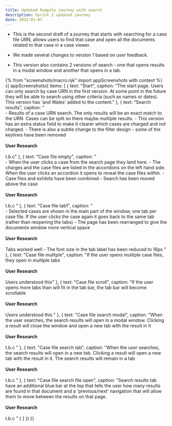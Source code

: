 ```yaml
---
title: Updated Rumpole journey with search
description: Sprint 2 updated journey
date: 2022-01-07
---
```


* This is the second draft of a journey that starts with searching for a case file URN, allows users to find that case and open all the documents related to that case in a case viewer.

* We made several changes to version 1 based on user feedback. 
* This version also contains 2 versions of search - one that opens results in a modal window and another that opens in a tab.

<!-- ## User needs

<b>As a prosecuter </b>
I need to find a case<br />

<b>As a prosecuter </b>
I need to do the thing<br /> -->



{% from "screenshots/macro.njk" import appScreenshots with context %}
{{ appScreenshots({
  items: [
    {
      text: "Start",
       caption: "The start page. Users can only search by case URN in the first version. At some point in the future they will be able to search using other criteria (such as names or dates). This version has 'and Wales' added to the content."
    }, 
    {
      text: "Search results",
       caption: "<br/>- Results of a case URN search. The only results will be an exact match to the URN. Cases can be split so there maybe multiple results.
       - This version has an extra status field to make it clearer which cases are charged and not charged.
       - There is also a subtle change to the filter design - some of the keylines have been removed <br /><br /> <b>User Research</b><br /><br />t.b.c"
    }, 
    {
      text: "Case file empty",
        caption: "<br/>- When the user clicks a case from the search page they land here.
        - The charges and the case files are listed in the accordions on the left hand side. When the user clicks an accordion it opens to reveal the case files within.
        - Case files and exhibits have been combined
        - Search has been moved above the case<br /><br /> <b>User Research</b><br /><br />t.b.c "
    },
        {
      text: "Case file tab1",
       caption: "<br />- Selected cases are shown in the main part of the window, one tab per case file. If the user clicks the case again it goes back to the same tab (rather than reopening the tabs)
       - The page has been rearranged to give the documents window more vertical space<br /><br /> <b>User Research</b><br /><br />Tabs worked well
       - The font size in the tab label has been reduced to 16px "
    },
            {
      text: "Case file mulitple",
       caption: "If the user opens mulitple case files, they open in multiple tabs<br /><br /> <b>User Research</b><br /><br />Users understood this"
    },
                {
      text: "Case file scroll",
      caption: "If the user opens more tabs than will fit in the tab bar, the tab bar will become scrollable<br /><br /> <b>User Research</b><br /><br /> Users understood this "
    },
    {
          text: "Case file search modal",
      caption: "When the user searches, the search results will open in a modal window. Clicking a result will close the window and open a new tab with the result in it<br /><br /> <b>User Research</b><br /><br /> t.b.c "
    },
        {
          text: "Case file search tab",
      caption: "When the user searches, the search results will open in a new tab. Clicking a result will open a new tab with the result in it. The search results will remain in a tab<br /><br /> <b>User Research</b><br /><br /> t.b.c "
    },
            {
          text: "Case file search file open",
      caption: "Search results tab have an additional blue bar at the top that tells the user how many results are found in that document and a 'previous/next' navigation that will allow them to move between the results on that page.<br /><br /> <b>User Research</b><br /><br /> t.b.c "
    }
  ]
}) }}



<!-- ## User research -->